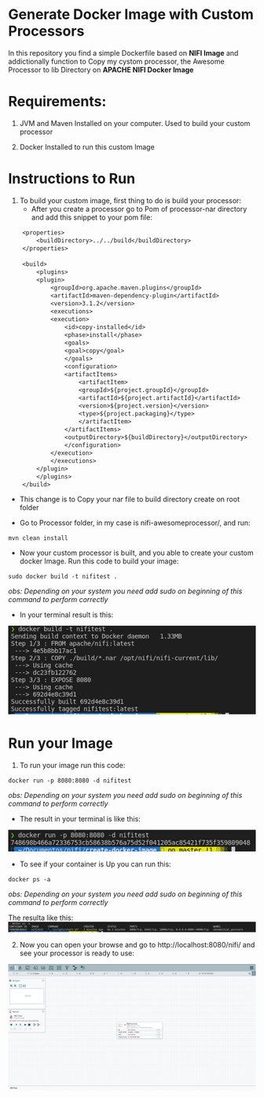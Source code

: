 # Generate Docker Image with Custom Processors 

In this repository you find a simple Dockerfile based on **NIFI Image** and addictionally function to Copy my cystom processor, the Awesome Processor to lib Directory on **APACHE NIFI Docker Image**

# **Requirements**: 

1. JVM and Maven Installed on your computer. Used to build your custom processor

2. Docker Installed to run this custom Image


# Instructions to Run 

1. To build your custom image, first thing to do is build your processor: 
   - After you create a processor go to Pom of processor-nar directory and add this snippet to your pom file: 

```
    <properties>
        <buildDirectory>../../build</buildDirectory>
    </properties>

    <build>
        <plugins>
        <plugin>
            <groupId>org.apache.maven.plugins</groupId>
            <artifactId>maven-dependency-plugin</artifactId>
            <version>3.1.2</version>
            <executions>
            <execution>
                <id>copy-installed</id>
                <phase>install</phase>
                <goals>
                <goal>copy</goal>
                </goals>
                <configuration>
                <artifactItems>
                    <artifactItem>
                    <groupId>${project.groupId}</groupId>
                    <artifactId>${project.artifactId}</artifactId>
                    <version>${project.version}</version>
                    <type>${project.packaging}</type>
                    </artifactItem>
                </artifactItems>
                <outputDirectory>${buildDirectory}</outputDirectory>
                </configuration>
            </execution>
            </executions>
        </plugin>
        </plugins>
    </build>
```
   - This change is to Copy your nar file to build directory create on root folder 

   - Go to Processor folder, in my case is nifi-awesomeprocessor/, and run:  
   ```
   mvn clean install
   ```

   - Now your custom processor is built, and you able to create your custom docker Image. Run this code to build your image: 
    
    sudo docker build -t nifitest .
    
*obs: Depending on your system you need add sudo on beginning of this command to perform correctly*

   - In your terminal result is this: 

   ![Image of docker-build](./images/docker-build.png)   


# Run your Image 

1. To run your image run this code: 

```
docker run -p 8080:8080 -d nifitest 
```
*obs: Depending on your system you need add sudo on beginning of this command to perform correctly*

 - The result in your terminal is like this: 
 
 ![Image of docker-build](./images/docker-run-result.png)

 - To see if your container is Up you can run this:

```
docker ps -a 
```
*obs: Depending on your system you need add sudo on beginning of this command to perform correctly*

The resulta like this: 
![Image of docker-build](./images/docker-ps.png)

2. Now you can open your browse and go to http://localhost:8080/nifi/ and see your processor is ready to use: 

![Image of docker-build](./images/nifi-processor.png)  